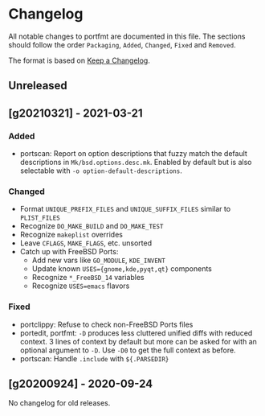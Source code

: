 # Changelog

All notable changes to portfmt are documented in this file.
The sections should follow the order `Packaging`, `Added`, `Changed`, `Fixed` and `Removed`.

The format is based on [Keep a Changelog](https://keepachangelog.com/en/1.0.0/).

## Unreleased

## [g20210321] - 2021-03-21

### Added

- portscan: Report on option descriptions that fuzzy match the default descriptions
  in `Mk/bsd.options.desc.mk`.  Enabled by default but is also
  selectable with `-o option-default-descriptions`.

### Changed

- Format `UNIQUE_PREFIX_FILES` and `UNIQUE_SUFFIX_FILES` similar to `PLIST_FILES`
- Recognize `DO_MAKE_BUILD` and `DO_MAKE_TEST`
- Recognize `makeplist` overrides
- Leave `CFLAGS`, `MAKE_FLAGS`, etc. unsorted
- Catch up with FreeBSD Ports:
  - Add new vars like `GO_MODULE`, `KDE_INVENT`
  - Update known `USES={gnome,kde,pyqt,qt}` components
  - Recognize `*_FreeBSD_14` variables
  - Recognize `USES=emacs` flavors

### Fixed

- portclippy: Refuse to check non-FreeBSD Ports files
- portedit, portfmt: `-D` produces less cluttered unified diffs with reduced context.
  3 lines of context by default but more can be asked for with an
  optional argument to `-D`.  Use `-D0` to get the full context as before.
- portscan: Handle `.include` with `${.PARSEDIR}`

## [g20200924] - 2020-09-24

No changelog for old releases.
